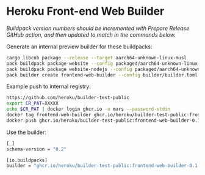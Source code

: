 # Heroku Front-end Web Builder

*Buildpack version numbers should be incremented with Prepare Release GitHub action, and then updated to match in the commands below.*

Generate an internal preview builder for these buildpacks:

```bash
cargo libcnb package --release --target aarch64-unknown-linux-musl
pack buildpack package website --config packaged/aarch64-unknown-linux-musl/release/heroku_website/package.toml  --target "linux/arm64" --format file
pack buildpack package website-nodejs --config packaged/aarch64-unknown-linux-musl/release/heroku_website-nodejs/package.toml  --target "linux/arm64" --format file
pack builder create frontend-web-builder --config builder/builder.toml --target "linux/arm64"
```

Example push to internal registry:

```bash
https://github.com/heroku/builder-test-public
export CR_PAT=XXXXX
echo $CR_PAT | docker login ghcr.io -u mars --password-stdin
docker tag frontend-web-builder ghcr.io/heroku/builder-test-public:frontend-web-builder-0.1.1_linux-arm64
docker push ghcr.io/heroku/builder-test-public:frontend-web-builder-0.1.1_linux-arm64 
```

Use the builder:

```bash
[_]
schema-version = "0.2"

[io.buildpacks]
builder = "ghcr.io/heroku/builder-test-public:frontend-web-builder-0.1.1_linux-arm64"
```
